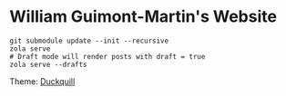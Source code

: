 # William Guimont-Martin's Website

```shell
git submodule update --init --recursive
zola serve
# Draft mode will render posts with draft = true
zola serve --drafts
```

Theme: [Duckquill](https://duckquill.daudix.one/)
